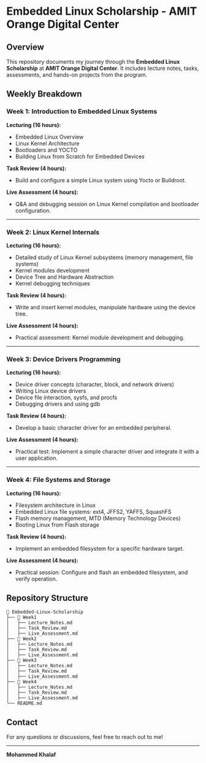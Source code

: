 # Embedded Linux Scholarship - AMIT Orange Digital Center

## Overview
This repository documents my journey through the **Embedded Linux Scholarship** at **AMIT Orange Digital Center**. It includes lecture notes, tasks, assessments, and hands-on projects from the program.

## Weekly Breakdown

### Week 1: Introduction to Embedded Linux Systems
**Lecturing (16 hours):**
- Embedded Linux Overview
- Linux Kernel Architecture
- Bootloaders and YOCTO
- Building Linux from Scratch for Embedded Devices

**Task Review (4 hours):**
- Build and configure a simple Linux system using Yocto or Buildroot.

**Live Assessment (4 hours):**
- Q&A and debugging session on Linux Kernel compilation and bootloader configuration.

---

### Week 2: Linux Kernel Internals
**Lecturing (16 hours):**
- Detailed study of Linux Kernel subsystems (memory management, file systems)
- Kernel modules development
- Device Tree and Hardware Abstraction
- Kernel debugging techniques

**Task Review (4 hours):**
- Write and insert kernel modules, manipulate hardware using the device tree.

**Live Assessment (4 hours):**
- Practical assessment: Kernel module development and debugging.

---

### Week 3: Device Drivers Programming
**Lecturing (16 hours):**
- Device driver concepts (character, block, and network drivers)
- Writing Linux device drivers
- Device file interaction, sysfs, and procfs
- Debugging drivers and using gdb

**Task Review (4 hours):**
- Develop a basic character driver for an embedded peripheral.

**Live Assessment (4 hours):**
- Practical test: Implement a simple character driver and integrate it with a user application.

---

### Week 4: File Systems and Storage
**Lecturing (16 hours):**
- Filesystem architecture in Linux
- Embedded Linux file systems: ext4, JFFS2, YAFFS, SquashFS
- Flash memory management, MTD (Memory Technology Devices)
- Booting Linux from Flash storage

**Task Review (4 hours):**
- Implement an embedded filesystem for a specific hardware target.

**Live Assessment (4 hours):**
- Practical session: Configure and flash an embedded filesystem, and verify operation.

## Repository Structure
```
📂 Embedded-Linux-Scholarship
├── 📁 Week1
│   ├── Lecture_Notes.md
│   ├── Task_Review.md
│   ├── Live_Assessment.md
├── 📁 Week2
│   ├── Lecture_Notes.md
│   ├── Task_Review.md
│   ├── Live_Assessment.md
├── 📁 Week3
│   ├── Lecture_Notes.md
│   ├── Task_Review.md
│   ├── Live_Assessment.md
├── 📁 Week4
│   ├── Lecture_Notes.md
│   ├── Task_Review.md
│   ├── Live_Assessment.md
└── README.md
```

## Contact
For any questions or discussions, feel free to reach out to me!

---
**Mohammed Khalaf**

